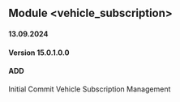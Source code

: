 ## Module <vehicle_subscription>

#### 13.09.2024
#### Version 15.0.1.0.0
#### ADD
Initial Commit Vehicle Subscription Management
